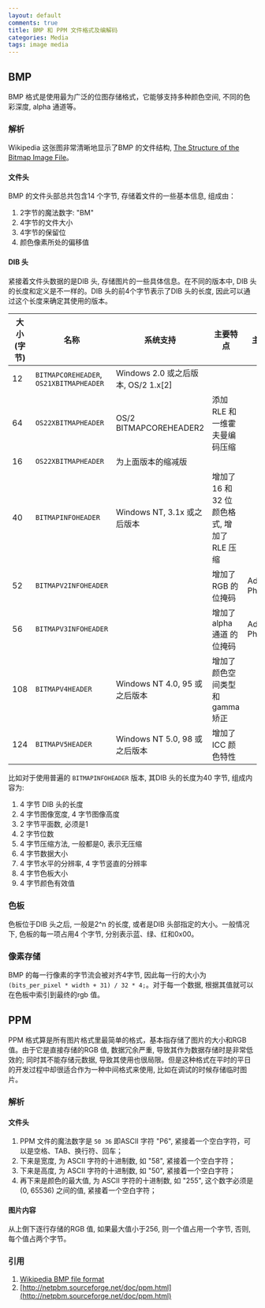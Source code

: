 ```yaml
---
layout: default
comments: true
title: BMP 和 PPM 文件格式及编解码
categories: Media
tags: image media
---
```


## BMP

BMP 格式是使用最为广泛的位图存储格式，它能够支持多种颜色空间, 不同的色彩深度, alpha 通道等。

### 解析

Wikipedia 这张图非常清晰地显示了BMP 的文件结构, [The Structure of the Bitmap Image File](https://upload.wikimedia.org/wikipedia/commons/c/c4/BMPfileFormat.png)。

#### 文件头

BMP 的文件头部总共包含14 个字节, 存储着文件的一些基本信息, 组成由：

1. 2字节的魔法数字: "BM"
2. 4字节的文件大小
3. 4字节的保留位
4. 颜色像素所处的偏移值

#### DIB 头

紧接着文件头数据的是DIB 头, 存储图片的一些具体信息。在不同的版本中, DIB 头的长度和定义是不一样的。DIB 头的前4个字节表示了DIB 头的长度, 因此可以通过这个长度来确定其使用的版本。

| 大小(字节) |     名称     |   系统支持   |    主要特点   |   主要软件  |
|-----------|-------------|-------------|-------------|------------|
| 12 | `BITMAPCOREHEADER`, `OS21XBITMAPHEADER` |  Windows 2.0 或之后版本, OS/2 1.x[2] | | |
| 64 | `OS22XBITMAPHEADER` |  OS/2 BITMAPCOREHEADER2 | 添加 RLE 和一维霍夫曼编码压缩 | |
| 16 | `OS22XBITMAPHEADER` |  为上面版本的缩减版 | | |
| 40 | `BITMAPINFOHEADER` |  Windows NT, 3.1x 或之后版本 | 增加了16 和32 位颜色格式, 增加了 RLE 压缩 | |
| 52 | `BITMAPV2INFOHEADER` | | 增加了 RGB 的位掩码 | Adobe Photoshop |
| 56 | `BITMAPV3INFOHEADER` | | 增加了 alpha 通道 的位掩码 | Adobe Photoshop |
| 108 | `BITMAPV4HEADER` | Windows NT 4.0, 95 或之后版本 | 增加了 颜色空间类型和 gamma 矫正 | |
| 124 | `BITMAPV5HEADER` | Windows NT 5.0, 98 或之后版本 | 增加了 ICC 颜色特性 | |


比如对于使用普遍的 `BITMAPINFOHEADER` 版本, 其DIB 头的长度为40 字节, 组成内容为:

1. 4 字节 DIB 头的长度
2. 4 字节图像宽度, 4 字节图像高度
3. 2 字节平面数, 必须是1
4. 2 字节位数
5. 4 字节压缩方法, 一般都是0, 表示无压缩
6. 4 字节数据大小
7. 4 字节水平的分辨率, 4 字节竖直的分辨率
8. 4 字节色板大小
9. 4 字节颜色有效值

### 色板

色板位于DIB 头之后, 一般是2^n 的长度, 或者是DIB 头部指定的大小。一般情况下, 色板的每一项占用4 个字节, 分别表示蓝、绿、红和0x00。

### 像素存储

BMP 的每一行像素的字节流会被对齐4字节, 因此每一行的大小为 `(bits_per_pixel * width + 31) / 32 * 4;`。对于每一个数据, 根据其值就可以在色板中索引到最终的rgb 值。

## PPM

PPM 格式算是所有图片格式里最简单的格式，基本指存储了图片的大小和RGB 值。由于它是直接存储的RGB 值, 数据冗余严重, 导致其作为数据存储时是非常低效的; 同时其不能存储元数据, 导致其使用也很局限。但是这种格式在平时的平日的开发过程中却很适合作为一种中间格式来使用, 比如在调试的时候存储临时图片。

### 解析

#### 文件头

1. PPM 文件的魔法数字是 `50 36` 即ASCII 字符 "P6", 紧接着一个空白字符，可以是空格、TAB、换行符、回车；
2. 下来是宽度, 为 ASCII 字符的十进制数, 如 "58", 紧接着一个空白字符；
3. 下来是高度, 为 ASCII 字符的十进制数, 如 "50", 紧接着一个空白字符；
4. 再下来是颜色的最大值, 为 ASCII 字符的十进制数, 如 "255", 这个数字必须是 (0, 65536) 之间的值, 紧接着一个空白字符；

#### 图片内容

从上倒下逐行存储的RGB 值, 如果最大值小于256, 则一个值占用一个字节, 否则, 每个值占两个字节。

### 引用

1. [Wikipedia BMP file format](https://en.wikipedia.org/wiki/BMP_file_format)
2. [http://netpbm.sourceforge.net/doc/ppm.html](http://netpbm.sourceforge.net/doc/ppm.html)
